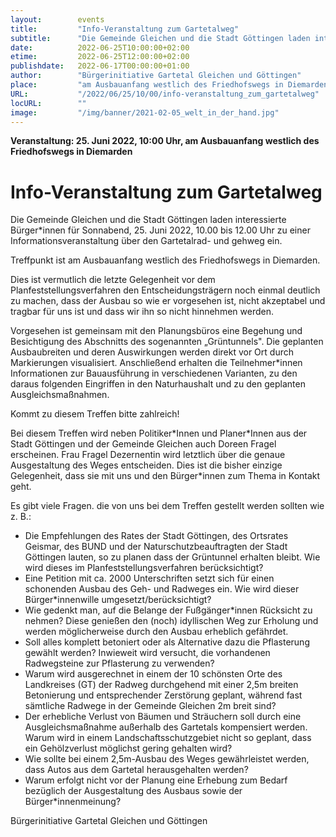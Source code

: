 ```yaml
---
layout:        events
title:         "Info-Veranstaltung zum Gartetalweg"
subtitle:      "Die Gemeinde Gleichen und die Stadt Göttingen laden interessierte Bürger*innen ein"
date:          2022-06-25T10:00:00+02:00
etime:         2022-06-25T12:00:00+02:00
publishdate:   2022-06-17T00:00:00+01:00
author:        "Bürgerinitiative Gartetal Gleichen und Göttingen"
place:         "am Ausbauanfang westlich des Friedhofswegs in Diemarden"
URL:           "/2022/06/25/10/00/info-veranstaltung_zum_gartetalweg"
locURL:        ""
image:         "/img/banner/2021-02-05_welt_in_der_hand.jpg"
---
```


**Veranstaltung: 25. Juni 2022, 10:00 Uhr, am Ausbauanfang westlich des Friedhofswegs in Diemarden**

Info-Veranstaltung zum Gartetalweg
===========

Die Gemeinde Gleichen und die Stadt Göttingen laden interessierte Bürger*innen für Sonnabend, 25. Juni
2022, 10.00 bis 12.00 Uhr zu einer Informationsveranstaltung über den Gartetalrad- und gehweg ein.

Treffpunkt ist am Ausbauanfang westlich des Friedhofswegs in Diemarden.

Dies ist vermutlich die letzte Gelegenheit vor dem Planfeststellungsverfahren den
Entscheidungsträgern noch einmal deutlich zu machen, dass der Ausbau so wie er vorgesehen
ist, nicht akzeptabel und tragbar für uns ist und dass wir ihn so nicht hinnehmen werden.

Vorgesehen ist gemeinsam mit den Planungsbüros eine Begehung und Besichtigung des Abschnitts des
sogenannten „Grüntunnels". Die geplanten Ausbaubreiten und deren Auswirkungen werden direkt vor Ort
durch Markierungen visualisiert. Anschließend erhalten die Teilnehmer*innen Informationen zur
Bauausführung in verschiedenen Varianten, zu den daraus folgenden Eingriffen in den Naturhaushalt und
zu den geplanten Ausgleichsmaßnahmen.

Kommt zu diesem Treffen bitte zahlreich!

Bei diesem Treffen wird neben Politiker\*Innen und Planer\*Innen aus der Stadt Göttingen und der
Gemeinde Gleichen auch Doreen Fragel erscheinen. Frau Fragel Dezernentin wird letztlich über die genaue
Ausgestaltung des Weges entscheiden. Dies ist die bisher einzige Gelegenheit, dass sie mit uns und den
Bürger*innen zum Thema in Kontakt geht.

Es gibt viele Fragen. die von uns bei dem Treffen gestellt werden sollten wie z. B.:

- Die Empfehlungen des Rates der Stadt Göttingen, des Ortsrates Geismar, des BUND und der Naturschutzbeauftragten der Stadt Göttingen lauten, so zu planen dass der Grüntunnel erhalten bleibt.
Wie wird dieses im Planfeststellungsverfahren berücksichtigt?
- Eine Petition mit ca. 2000 Unterschriften setzt sich für einen schonenden Ausbau des Geh- und Radweges
ein. Wie wird dieser Bürger*innenwille umgesetzt/berücksichtigt?
- Wie gedenkt man, auf die Belange der Fußgänger*innen Rücksicht zu nehmen? Diese genießen den (noch)
idyllischen Weg zur Erholung und werden möglicherweise durch den Ausbau erheblich gefährdet.
- Soll alles komplett betoniert oder als Alternative dazu die Pflasterung gewählt werden? Inwieweit wird
versucht, die vorhandenen Radwegsteine zur Pflasterung zu verwenden?
- Warum wird ausgerechnet in einem der 10 schönsten Orte des Landkreises (GT) der Radweg durchgehend
mit einer 2,5m breiten Betonierung und entsprechender Zerstörung geplant, während fast sämtliche
Radwege in der Gemeinde Gleichen 2m breit sind?
- Der erhebliche Verlust von Bäumen und Sträuchern soll durch eine Ausgleichsmaßnahme außerhalb des
Gartetals kompensiert werden. Warum wird in einem Landschaftsschutzgebiet nicht so geplant, dass ein
Gehölzverlust möglichst gering gehalten wird?
- Wie sollte bei einem 2,5m-Ausbau des Weges gewährleistet werden, dass Autos aus dem Gartetal
herausgehalten werden?
- Warum erfolgt nicht vor der Planung eine Erhebung zum Bedarf bezüglich der Ausgestaltung des Ausbaus
sowie der Bürger*innenmeinung?

Bürgerinitiative Gartetal Gleichen und Göttingen 

